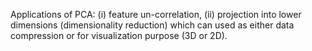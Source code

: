 Applications of PCA: (i) feature un-correlation, (ii) projection into lower dimensions (dimensionality reduction) which can used as 
either data compression or for visualization purpose (3D or 2D). 
